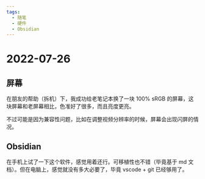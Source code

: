 ```yaml
---
tags:
  - 随笔
  - 硬件
  - Obsidian
---
```


# 2022-07-26

## 屏幕

在朋友的帮助（拆机）下，我成功给老笔记本换了一块 100% sRGB 的屏幕，这块屏幕和老屏幕相比，色准好了很多，而且亮度更亮。

不过可能是因为兼容性问题，比如在调整视频分辨率的时候，屏幕会出现闪屏的情况。

## Obsidian

在手机上试了一下这个软件，感觉用着还行。可移植性也不错（毕竟基于 md 文档）。但在电脑上，感觉就没有多大必要了，毕竟 vscode + git 已经够用了。